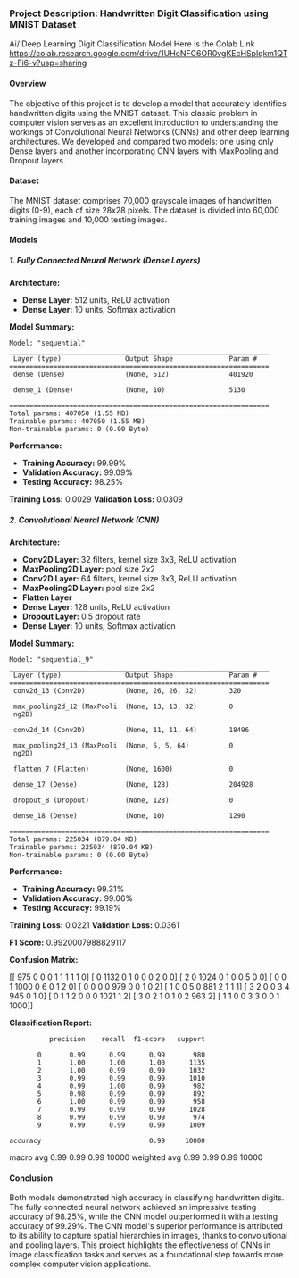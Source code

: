 ### Project Description: Handwritten Digit Classification using MNIST Dataset

Ai/ Deep Learning Digit Classification Model 
Here is the Colab Link
https://colab.research.google.com/drive/1UHoNFC6OR0vgKEcHSplqkm1QTz-Fi6-v?usp=sharing


#### Overview
The objective of this project is to develop a model that accurately identifies handwritten digits using the MNIST dataset. This classic problem in computer vision serves as an excellent introduction to understanding the workings of Convolutional Neural Networks (CNNs) and other deep learning architectures. We developed and compared two models: one using only Dense layers and another incorporating CNN layers with MaxPooling and Dropout layers.

#### Dataset
The MNIST dataset comprises 70,000 grayscale images of handwritten digits (0-9), each of size 28x28 pixels. The dataset is divided into 60,000 training images and 10,000 testing images.

#### Models

##### 1. Fully Connected Neural Network (Dense Layers)

**Architecture:**

- **Dense Layer:** 512 units, ReLU activation
- **Dense Layer:** 10 units, Softmax activation

**Model Summary:**

```
Model: "sequential"
_________________________________________________________________
 Layer (type)                Output Shape              Param #   
=================================================================
 dense (Dense)               (None, 512)               401920    
                                                                 
 dense_1 (Dense)             (None, 10)                5130      
                                                                 
=================================================================
Total params: 407050 (1.55 MB)
Trainable params: 407050 (1.55 MB)
Non-trainable params: 0 (0.00 Byte)
```

**Performance:**

- **Training Accuracy:** 99.99%
- **Validation Accuracy:** 99.09%
- **Testing Accuracy:** 98.25%

**Training Loss:** 0.0029
**Validation Loss:** 0.0309

##### 2. Convolutional Neural Network (CNN)

**Architecture:**

- **Conv2D Layer:** 32 filters, kernel size 3x3, ReLU activation
- **MaxPooling2D Layer:** pool size 2x2
- **Conv2D Layer:** 64 filters, kernel size 3x3, ReLU activation
- **MaxPooling2D Layer:** pool size 2x2
- **Flatten Layer**
- **Dense Layer:** 128 units, ReLU activation
- **Dropout Layer:** 0.5 dropout rate
- **Dense Layer:** 10 units, Softmax activation

**Model Summary:**

```
Model: "sequential_9"
_________________________________________________________________
 Layer (type)                Output Shape              Param #   
=================================================================
 conv2d_13 (Conv2D)          (None, 26, 26, 32)        320       
                                                                 
 max_pooling2d_12 (MaxPooli  (None, 13, 13, 32)        0         
 ng2D)                                                           
                                                                 
 conv2d_14 (Conv2D)          (None, 11, 11, 64)        18496     
                                                                 
 max_pooling2d_13 (MaxPooli  (None, 5, 5, 64)          0         
 ng2D)                                                           
                                                                 
 flatten_7 (Flatten)         (None, 1600)              0         
                                                                 
 dense_17 (Dense)            (None, 128)               204928    
                                                                 
 dropout_8 (Dropout)         (None, 128)               0         
                                                                 
 dense_18 (Dense)            (None, 10)                1290      
                                                                 
=================================================================
Total params: 225034 (879.04 KB)
Trainable params: 225034 (879.04 KB)
Non-trainable params: 0 (0.00 Byte)
```

**Performance:**

- **Training Accuracy:** 99.31%
- **Validation Accuracy:** 99.06%
- **Testing Accuracy:** 99.19%

**Training Loss:** 0.0221
**Validation Loss:** 0.0361

**F1 Score:** 0.9920007988829117

**Confusion Matrix:**

[[ 975    0    0    0    1    1    1    1    1    0]
 [   0 1132    0    1    0    0    0    2    0    0]
 [   2    0 1024    0    1    0    0    5    0    0]
 [   0    0    1 1000    0    6    0    1    2    0]
 [   0    0    0    0  979    0    0    1    0    2]
 [   1    0    0    5    0  881    2    1    1    1]
 [   3    2    0    0    3    4  945    0    1    0]
 [   0    1    1    2    0    0    0 1021    1    2]
 [   3    0    2    1    0    1    0    2  963    2]
 [   1    1    0    0    3    3    0    0    1 1000]]
 
**Classification Report:**

              precision    recall  f1-score   support

           0       0.99      0.99      0.99       980
           1       1.00      1.00      1.00      1135
           2       1.00      0.99      0.99      1032
           3       0.99      0.99      0.99      1010
           4       0.99      1.00      0.99       982
           5       0.98      0.99      0.99       892
           6       1.00      0.99      0.99       958
           7       0.99      0.99      0.99      1028
           8       0.99      0.99      0.99       974
           9       0.99      0.99      0.99      1009

    accuracy                           0.99     10000
   macro avg       0.99      0.99      0.99     10000
weighted avg       0.99      0.99      0.99     10000


#### Conclusion
Both models demonstrated high accuracy in classifying handwritten digits. The fully connected neural network achieved an impressive testing accuracy of 98.25%, while the CNN model outperformed it with a testing accuracy of 99.29%. The CNN model's superior performance is attributed to its ability to capture spatial hierarchies in images, thanks to convolutional and pooling layers. This project highlights the effectiveness of CNNs in image classification tasks and serves as a foundational step towards more complex computer vision applications.
